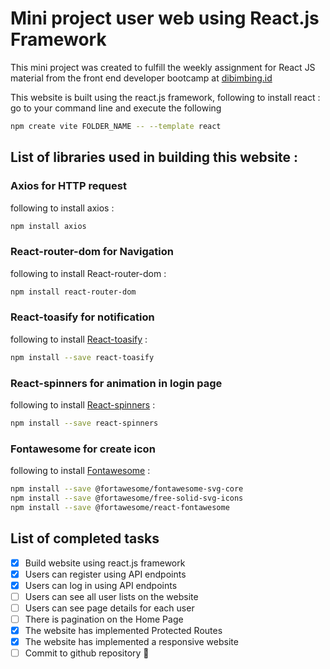 # Mini project user web using React.js Framework

This mini project was created to fulfill the weekly assignment for React JS material from the front end developer bootcamp at [dibimbing.id](https://dibimbing.id)

This website is built using the react.js framework, following to install react : go to your command line and execute the following

```bash
npm create vite FOLDER_NAME -- --template react
```

## List of libraries used in building this website :

### Axios for HTTP request

following to install axios :

```bash
npm install axios
```

### React-router-dom for Navigation

following to install React-router-dom :

```bash
npm install react-router-dom
```

### React-toasify for notification

following to install [React-toasify]('https://www.npmjs.com/package/react-toastify') :

```bash
npm install --save react-toasify
```

### React-spinners for animation in login page

following to install [React-spinners]('https://www.npmjs.com/package/react-spinners') :

```bash
npm install --save react-spinners
```

### Fontawesome for create icon

following to install [Fontawesome]('https://fontawesome.com/') :

```bash
npm install --save @fortawesome/fontawesome-svg-core
npm install --save @fortawesome/free-solid-svg-icons
npm install --save @fortawesome/react-fontawesome
```

## List of completed tasks

-   [x] Build website using react.js framework
-   [x] Users can register using API endpoints
-   [x] Users can log in using API endpoints
-   [ ] Users can see all user lists on the website
-   [ ] Users can see page details for each user
-   [ ] There is pagination on the Home Page
-   [x] The website has implemented Protected Routes
-   [x] The website has implemented a responsive website
-   [ ] Commit to github repository :tada:
